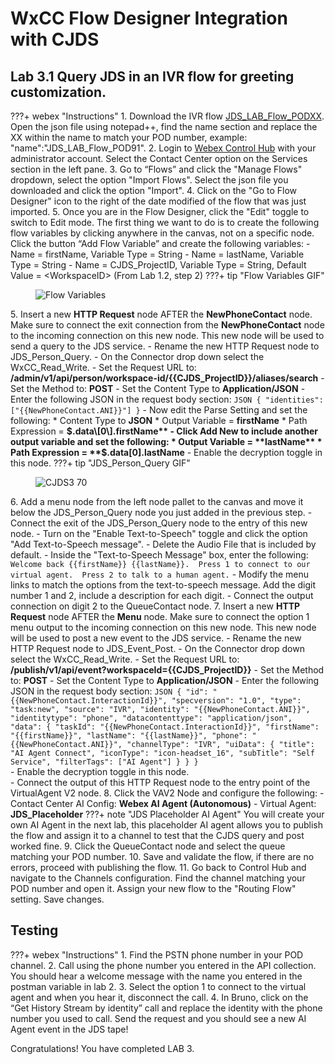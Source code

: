 # WxCC Flow Designer Integration with CJDS

## Lab 3.1 Query JDS in an IVR flow for greeting customization. 
???+ webex "Instructions"
    1. Download the IVR flow <a href="https://github.com/WebexCC-SA/LAB-2851/blob/main/docs/assets/JDS_LAB_Flow_PODXX.json" target="_blank">JDS_LAB_Flow_PODXX</a>. Open the json file using notepad++, find the name section and replace the XX within the name to match your POD number, example: "name":"JDS_LAB_Flow_POD91". 
    2. Login to [Webex Control Hub](https://admin.webex.com) with your administrator account. Select the Contact Center option on the Services section in the left pane. 
    3. Go to “Flows” and click the "Manage Flows" dropdown, select the option "Import Flows". Select the json file you downloaded and click the option "Import".
    4. Click on the "Go to Flow Designer" icon to the right of the date modified of the flow that was just imported.
    5. Once you are in the Flow Designer, click the "Edit" toggle to switch to Edit mode. The first thing we want to do is to create the following flow variables by clicking anywhere in the canvas, not on a specific node. Click the button “Add Flow Variable” and create the following variables:
        - Name = firstName, Variable Type = String
        - Name = lastName, Variable Type = String
        - Name = CJDS_ProjectID, Variable Type = String, Default Value = &lt;WorkspaceID&gt; (From Lab 1.2, step 2)
        ???+ tip "Flow Variables GIF"
            <figure markdown>
            ![Flow Variables](./assets/CJDS-2.gif)
            </figure>
    5. Insert a new **HTTP Request** node AFTER the **NewPhoneContact** node. Make sure to connect the exit connection from the **NewPhoneContact** node to the incoming connection on this new node.  This new node will be used to send a query to the JDS service.
        - Rename the new HTTP Request node to JDS_Person_Query.
        - On the Connector drop down select the WxCC_Read_Write.
        - Set the Request URL to:
            **/admin/v1/api/person/workspace-id/{{CJDS_ProjectID}}/aliases/search**
        - Set the Method to: **POST**
        - Set the Content Type to **Application/JSON**
        - Enter the following JSON in the request body section: 
        ``` JSON
        {
            "identities": ["{{NewPhoneContact.ANI}}"]
        }
        ```
        - Now edit the Parse Setting and set the following:
            * Content Type to **JSON**
            * Output Variable = **firstName**
            * Path Expression = **$.data\[0\].firstName**
        - Click Add New to include another output variable and set the following:
            * Output Variable = **lastName**
            * Path Expression = **$.data\[0\].lastName**
        - Enable the decryption toggle in this node. 
        ???+ tip "JDS_Person_Query GIF"
            <figure markdown>
            ![CJDS3 70](./assets/CJDS-3.gif)
            </figure>
    6. Add a menu node from the left node pallet to the canvas and move it below the JDS_Person_Query node you just added in the previous step.
        - Connect the exit of the JDS_Person_Query node to the entry of this new node.
        - Turn on the "Enable Text-to-Speech" toggle and click the option "Add Text-to-Speech message". 
        - Delete the Audio File that is included by default. 
        - Inside the "Text-to-Speech Message" box, enter the following: 
        ```
        Welcome back {{firstName}} {{lastName}}. 
        Press 1 to connect to our virtual agent. 
        Press 2 to talk to a human agent.
        ```
        - Modify the menu links to match the options from the text-to-speech message. Add the digit number 1 and 2, include a description for each digit. 
        - Connect the output connection on digit 2 to the QueueContact node. 
    7. Insert a new **HTTP Request** node AFTER the **Menu** node. Make sure to connect the option 1 menu output to the incoming connection on this new node.  This new node will be used to post a new event to the JDS service.
        - Rename the new HTTP Request node to JDS_Event_Post.
        - On the Connector drop down select the WxCC_Read_Write.
        - Set the Request URL to:
            **/publish/v1/api/event?workspaceId={{CJDS_ProjectID}}**
        - Set the Method to: **POST**
        - Set the Content Type to **Application/JSON**
        - Enter the following JSON in the request body section:
        ``` JSON
        {
            "id": "{{NewPhoneContact.InteractionId}}",
            "specversion": "1.0",
            "type": "task:new",
            "source": "IVR",
            "identity": "{{NewPhoneContact.ANI}}",
            "identitytype": "phone",
            "datacontenttype": "application/json",
            "data": {
                "taskId": "{{NewPhoneContact.InteractionId}}",
                "firstName": "{{firstName}}",
                "lastName": "{{lastName}}",
                "phone": "{{NewPhoneContact.ANI}}",
                "channelType": "IVR",
                "uiData": {
                    "title": "AI Agent Connect",
                    "iconType": "icon-headset_16",
                    "subTitle": "Self Service",
                    "filterTags": ["AI Agent"]
                }
            }
        }
        ```      
        - Enable the decryption toggle in this node.  
        - Connect the output of this HTTP Request node to the entry point of the VirtualAgent V2 node. 
    8. Click the VAV2 Node and configure the following: 
        - Contact Center AI Config: **Webex AI Agent (Autonomous)**
        - Virtual Agent: **JDS_Placeholder**
        ???+ note "JDS Placeholder AI Agent"
            You will create your own AI Agent in the next lab, this placeholder AI agent allows you to publish the flow and assign it to a channel to test that the CJDS query and post worked fine. 
    9. Click the QueueContact node and select the queue matching your POD number. 
    10. Save and validate the flow, if there are no errors, proceed with publishing the flow. 
    11. Go back to Control Hub and navigate to the Channels configuration. Find the channel matching your POD number and open it. Assign your new flow to the "Routing Flow" setting. Save changes. 

## Testing

???+ webex "Instructions"
    1. Find the PSTN phone number in your POD channel. 
    2. Call using the phone number you entered in the API collection. You should hear a welcome message with the name you entered in the postman variable in lab 2. 
    3. Select the option 1 to connect to the virtual agent and when you hear it, disconnect the call. 
    4. In Bruno, click on the “Get History Stream by identity” call and replace the identity with the phone number you used to call. Send the request and you should see a new AI Agent event in the JDS tape! 

Congratulations! You have completed LAB 3.  
